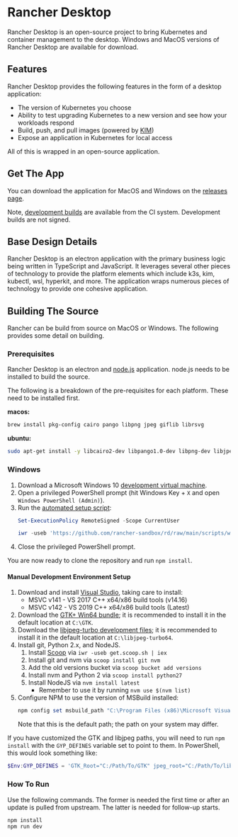 # Rancher Desktop

Rancher Desktop is an open-source project to bring Kubernetes and container management to the desktop.
Windows and MacOS versions of Rancher Desktop are available for download.

## Features

Rancher Desktop provides the following features in the form of a desktop application:

- The version of Kubernetes you choose
- Ability to test upgrading Kubernetes to a new version and see how your workloads respond
- Build, push, and pull images (powered by [KIM](https://github.com/rancher/kim))
- Expose an application in Kubernetes for local access

All of this is wrapped in an open-source application.

## Get The App

You can download the application for MacOS and Windows on the [releases page](https://github.com/rancher-sandbox/rd/releases).

Note, [development builds](https://github.com/rancher-sandbox/rd/actions/workflows/package.yaml) are available from the CI system. Development builds are not signed.

## Base Design Details

Rancher Desktop is an electron application with the primary business logic being written in TypeScript and JavaScript. It leverages several other pieces of technology to provide the platform elements which include k3s, kim, kubectl, wsl, hyperkit, and more. The application wraps numerous pieces of technology to provide one cohesive application.

## Building The Source

Rancher can be build from source on MacOS or Windows. The following provides some detail on building.

### Prerequisites

Rancher Desktop is an electron and [node.js](nodejs.org/) application. node.js needs to be installed to build the source.

The following is a breakdown of the pre-requisites for each platform. These need to be installed first.

**macos:**

```bash
brew install pkg-config cairo pango libpng jpeg giflib librsvg
```

**ubuntu:**

```bash
sudo apt-get install -y libcairo2-dev libpango1.0-dev libpng-dev libjpeg-dev libgif-dev librsvg2-dev
```

### Windows

1. Download a Microsoft Windows 10 [development virtual machine].
2. Open a privileged PowerShell prompt (hit Windows Key + `X` and open
   `Windows PowerShell (Admin)`).
3. Run the [automated setup script]:
   ```powershell
   Set-ExecutionPolicy RemoteSigned -Scope CurrentUser

   iwr -useb 'https://github.com/rancher-sandbox/rd/raw/main/scripts/windows-setup.ps1' | iex
   ```
4. Close the privileged PowerShell prompt.

You are now ready to clone the repository and run `npm install`.

[development virtual machine]: https://developer.microsoft.com/en-us/windows/downloads/virtual-machines/
[automated setup script]: ./scripts/windows-setup.ps1

#### Manual Development Environment Setup

1. Download and install [Visual Studio], taking care to install:
   - MSVC v141 - VS 2017 C++ x64/x86 build tools (v14.16)
   - MSVC v142 - VS 2019 C++ x64/x86 build tools (Latest)
2. Download the [GTK+ Win64 bundle]; it is recommended to install it in the
   default location at `C:\GTK`.
3. Download the [libjpeg-turbo development files]; it is recommended to install
   it in the default location at `C:\libjpeg-turbo64`.
4. Install git, Python 2.x, and NodeJS.
   1. Install [Scoop] via `iwr -useb get.scoop.sh | iex`
   2. Install git and nvm via `scoop install git nvm`
   3. Add the old versions bucket via `scoop bucket add versions`
   4. Install nvm and Python 2 via `scoop install python27`
   5. Install NodeJS via `nvm install latest`
      * Remember to use it by running `nvm use $(nvm list)`
5. Configure NPM to use the version of MSBuild installed:
   ```powershell
   npm config set msbuild_path "C:\Program Files (x86)\Microsoft Visual Studio\2019\Community\MSBuild\Current\Bin\MSBuild.exe"
   ```
   Note that this is the default path; the path on your system may differ.

If you have customized the GTK and libjpeg paths, you will need to run
`npm install` with the `GYP_DEFINES` variable set to point to them.  In
PowerShell, this would look something like:

```powershell
$Env:GYP_DEFINES = 'GTK_Root="C:/Path/To/GTK" jpeg_root="C:/Path/To/libjpeg"'
```

[Visual Studio]: https://visualstudio.microsoft.com/
[GTK+ Win64 bundle]: https://download.gnome.org/binaries/win64/gtk+/2.22/
[libjpeg-turbo development files]: https://sourceforge.net/projects/libjpeg-turbo/files/2.0.6/libjpeg-turbo-2.0.6-vc64.exe/download
[Scoop]: https://scoop.sh/

### How To Run

Use the following commands. The former is needed the first time or after an
update is pulled from upstream. The latter is needed for follow-up starts.

```
npm install
npm run dev
```
